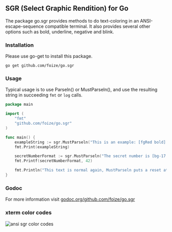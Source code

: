 ## SGR (Select Graphic Rendition) for Go
The package go.sgr provides methods to do text-coloring in an ANSI-escape-sequence compatible terminal. It also provides several other options such as bold, underline, negative and blink.

### Installation
Please use go-get to install this package.

`go get github.com/foize/go.sgr`

### Usage
Typical usage is to use Parseln() or MustParseln(), and use the resulting string in succeeding `fmt` or `log` calls.

```go
package main

import (
	"fmt"
	"github.com/foize/go.sgr"
)

func main() {
	exampleString := sgr.MustParseln("This is an example: [fgRed bold] important text [reset] normal text again.")
	fmt.Print(exampleString)

	secretNumberFormat := sgr.MustParseln("The secret number is [bg-17 blink]%d")
	fmt.Printf(secretNumberFormat, 42)

	fmt.Println("This text is normal again, MustParseln puts a reset at the end of the line.")
}
```

### Godoc
For more information visit [godoc.org/github.com/foize/go.sgr](http://godoc.org/github.com/foize/go.sgr)

### xterm color codes
![ansi sgr color codes](https://raw.github.com/foize/go.sgr/master/xterm_color_chart.png)
